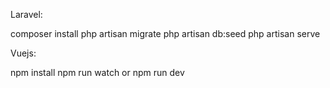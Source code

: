 Laravel:

composer install
php artisan migrate
php artisan db:seed
php artisan serve

Vuejs:

npm install
npm run watch or npm run dev
